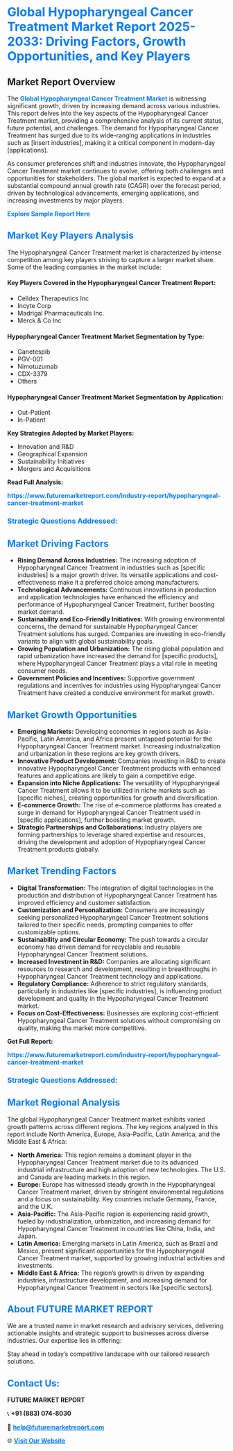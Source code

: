 <h1 style="color: #007BFF;">Global Hypopharyngeal Cancer Treatment Market Report 2025-2033: Driving Factors, Growth Opportunities, and Key Players</h1>

<section id="overview">
<h2>Market Report Overview</h2>
<p>The <a href="https://www.futuremarketreport.com/industry-report/hypopharyngeal-cancer-treatment-market" style="color: #007BFF; text-decoration: none;"><strong>Global Hypopharyngeal Cancer Treatment Market</strong></a> is witnessing significant growth, driven by increasing demand across various industries. This report delves into the key aspects of the Hypopharyngeal Cancer Treatment market, providing a comprehensive analysis of its current status, future potential, and challenges. The demand for Hypopharyngeal Cancer Treatment has surged due to its wide-ranging applications in industries such as [insert industries], making it a critical component in modern-day [applications].</p>
<p>As consumer preferences shift and industries innovate, the Hypopharyngeal Cancer Treatment market continues to evolve, offering both challenges and opportunities for stakeholders. The global market is expected to expand at a substantial compound annual growth rate (CAGR) over the forecast period, driven by technological advancements, emerging applications, and increasing investments by major players.</p>
</section>

<section id="overview">
<p><a href="https://www.futuremarketreport.com/request-sample/reportId=53013" style="color: #007BFF; text-decoration: none;"><strong>Explore Sample Report Here</strong></a></p>
</section>

<section id="key-players">
<h2 style="color: #007BFF;">Market Key Players Analysis</h2>
<p>The Hypopharyngeal Cancer Treatment market is characterized by intense competition among key players striving to capture a larger market share. Some of the leading companies in the market include:</p>
<h4>Key Players Covered in the Hypopharyngeal Cancer Treatment Report:</h4>
<ul><li>Celldex Therapeutics Inc</li><li>Incyte Corp</li><li>Madrigal Pharmaceuticals Inc.</li><li>Merck &amp; Co Inc</li></ul>
<h4>Hypopharyngeal Cancer Treatment Market Segmentation by Type:</h4>
<ul><li>Ganetespib</li><li>PGV-001</li><li>Nimotuzumab</li><li>CDX-3379</li><li>Others</li></ul>

<h4>Hypopharyngeal Cancer Treatment Market Segmentation by Application:</h4>
<ul><li>Out-Patient</li><li>In-Patient</li></ul>
<p><strong>Key Strategies Adopted by Market Players:</strong></p>
<ul>
<li>Innovation and R&D</li>
<li>Geographical Expansion</li>
<li>Sustainability Initiatives</li>
<li>Mergers and Acquisitions</li>
</ul>
</section>

<section>
<p><strong>Read Full Analysis: </strong></p><a href="https://www.futuremarketreport.com/industry-report/hypopharyngeal-cancer-treatment-market" style="color: #007BFF; text-decoration: none;"><strong>https://www.futuremarketreport.com/industry-report/hypopharyngeal-cancer-treatment-market</strong></a>
<h3 style="color: #007BFF;">Strategic Questions Addressed:</h3>
</section>

<section id="driving-factors">
<h2 style="color: #007BFF;">Market Driving Factors</h2>
<ul>
<li><strong>Rising Demand Across Industries:</strong> The increasing adoption of Hypopharyngeal Cancer Treatment in industries such as [specific industries] is a major growth driver. Its versatile applications and cost-effectiveness make it a preferred choice among manufacturers.</li>
<li><strong>Technological Advancements:</strong> Continuous innovations in production and application technologies have enhanced the efficiency and performance of Hypopharyngeal Cancer Treatment, further boosting market demand.</li>
<li><strong>Sustainability and Eco-Friendly Initiatives:</strong> With growing environmental concerns, the demand for sustainable Hypopharyngeal Cancer Treatment solutions has surged. Companies are investing in eco-friendly variants to align with global sustainability goals.</li>
<li><strong>Growing Population and Urbanization:</strong> The rising global population and rapid urbanization have increased the demand for [specific products], where Hypopharyngeal Cancer Treatment plays a vital role in meeting consumer needs.</li>
<li><strong>Government Policies and Incentives:</strong> Supportive government regulations and incentives for industries using Hypopharyngeal Cancer Treatment have created a conducive environment for market growth.</li>
</ul>
</section>

<section id="growth-opportunities">
<h2 style="color: #007BFF;">Market Growth Opportunities</h2>
<ul>
<li><strong>Emerging Markets:</strong> Developing economies in regions such as Asia-Pacific, Latin America, and Africa present untapped potential for the Hypopharyngeal Cancer Treatment market. Increasing industrialization and urbanization in these regions are key growth drivers.</li>
<li><strong>Innovative Product Development:</strong> Companies investing in R&D to create innovative Hypopharyngeal Cancer Treatment products with enhanced features and applications are likely to gain a competitive edge.</li>
<li><strong>Expansion into Niche Applications:</strong> The versatility of Hypopharyngeal Cancer Treatment allows it to be utilized in niche markets such as [specific niches], creating opportunities for growth and diversification.</li>
<li><strong>E-commerce Growth:</strong> The rise of e-commerce platforms has created a surge in demand for Hypopharyngeal Cancer Treatment used in [specific applications], further boosting market growth.</li>
<li><strong>Strategic Partnerships and Collaborations:</strong> Industry players are forming partnerships to leverage shared expertise and resources, driving the development and adoption of Hypopharyngeal Cancer Treatment products globally.</li>
</ul>
</section>

<section id="trending-factors">
<h2 style="color: #007BFF;">Market Trending Factors</h2>
<ul>
<li><strong>Digital Transformation:</strong> The integration of digital technologies in the production and distribution of Hypopharyngeal Cancer Treatment has improved efficiency and customer satisfaction.</li>
<li><strong>Customization and Personalization:</strong> Consumers are increasingly seeking personalized Hypopharyngeal Cancer Treatment solutions tailored to their specific needs, prompting companies to offer customizable options.</li>
<li><strong>Sustainability and Circular Economy:</strong> The push towards a circular economy has driven demand for recyclable and reusable Hypopharyngeal Cancer Treatment solutions.</li>
<li><strong>Increased Investment in R&D:</strong> Companies are allocating significant resources to research and development, resulting in breakthroughs in Hypopharyngeal Cancer Treatment technology and applications.</li>
<li><strong>Regulatory Compliance:</strong> Adherence to strict regulatory standards, particularly in industries like [specific industries], is influencing product development and quality in the Hypopharyngeal Cancer Treatment market.</li>
<li><strong>Focus on Cost-Effectiveness:</strong> Businesses are exploring cost-efficient Hypopharyngeal Cancer Treatment solutions without compromising on quality, making the market more competitive.</li>
</ul>
</section>

<section>
<p><strong>Get Full Report: </strong></p><a href="https://www.futuremarketreport.com/industry-report/hypopharyngeal-cancer-treatment-market" style="color: #007BFF; text-decoration: none;"><strong>https://www.futuremarketreport.com/industry-report/hypopharyngeal-cancer-treatment-market</strong></a>
<h3 style="color: #007BFF;">Strategic Questions Addressed:</h3>
</section>


<section id="regional-analysis">
<h2 style="color: #007BFF;">Market Regional Analysis</h2>
<p>The global Hypopharyngeal Cancer Treatment market exhibits varied growth patterns across different regions. The key regions analyzed in this report include North America, Europe, Asia-Pacific, Latin America, and the Middle East & Africa:</p>
<ul>
<li><strong>North America:</strong> This region remains a dominant player in the Hypopharyngeal Cancer Treatment market due to its advanced industrial infrastructure and high adoption of new technologies. The U.S. and Canada are leading markets in this region.</li>
<li><strong>Europe:</strong> Europe has witnessed steady growth in the Hypopharyngeal Cancer Treatment market, driven by stringent environmental regulations and a focus on sustainability. Key countries include Germany, France, and the U.K.</li>
<li><strong>Asia-Pacific:</strong> The Asia-Pacific region is experiencing rapid growth, fueled by industrialization, urbanization, and increasing demand for Hypopharyngeal Cancer Treatment in countries like China, India, and Japan.</li>
<li><strong>Latin America:</strong> Emerging markets in Latin America, such as Brazil and Mexico, present significant opportunities for the Hypopharyngeal Cancer Treatment market, supported by growing industrial activities and investments.</li>
<li><strong>Middle East & Africa:</strong> The region’s growth is driven by expanding industries, infrastructure development, and increasing demand for Hypopharyngeal Cancer Treatment in sectors like [specific sectors].</li>
</ul>
</section>

<footer>
<h2 style="color: #007BFF;">About FUTURE MARKET REPORT</h2>
<p>We are a trusted name in market research and advisory services, delivering actionable insights and strategic support to businesses across diverse industries. Our expertise lies in offering:</p>

<p>Stay ahead in today’s competitive landscape with our tailored research solutions.</p>

<h2 style="color: #007BFF;">Contact Us:</h2>
<p><strong>FUTURE MARKET REPORT</strong></p>
<p>📞 <strong>+91 (883) 074-8030</strong></p>
<p>📧 <strong><a href="mailto:help@futuremarketreport.com" style="color: #007BFF;">help@futuremarketreport.com</a></strong></p>
<p>🌐 <strong><a href="https://www.futuremarketreport.com/" style="color: #007BFF;">Visit Our Website</a></strong></p>
</footer>